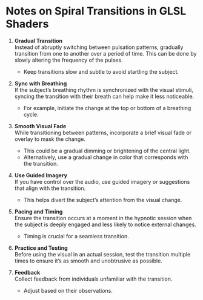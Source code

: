 # Notes on Spiral Transitions in GLSL Shaders

1. **Gradual Transition**  
   Instead of abruptly switching between pulsation patterns, gradually transition from one to another over a period of time. This can be done by slowly altering the frequency of the pulses.  
   - Keep transitions slow and subtle to avoid startling the subject.

2. **Sync with Breathing**  
   If the subject’s breathing rhythm is synchronized with the visual stimuli, syncing the transition with their breath can help make it less noticeable.  
   - For example, initiate the change at the top or bottom of a breathing cycle.

3. **Smooth Visual Fade**  
   While transitioning between patterns, incorporate a brief visual fade or overlay to mask the change.  
   - This could be a gradual dimming or brightening of the central light.  
   - Alternatively, use a gradual change in color that corresponds with the transition.

4. **Use Guided Imagery**  
   If you have control over the audio, use guided imagery or suggestions that align with the transition.  
   - This helps divert the subject’s attention from the visual change.

5. **Pacing and Timing**  
   Ensure the transition occurs at a moment in the hypnotic session when the subject is deeply engaged and less likely to notice external changes.  
   - Timing is crucial for a seamless transition.

6. **Practice and Testing**  
   Before using the visual in an actual session, test the transition multiple times to ensure it’s as smooth and unobtrusive as possible.

7. **Feedback**  
   Collect feedback from individuals unfamiliar with the transition.  
   - Adjust based on their observations.
